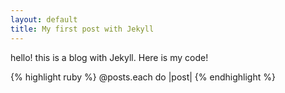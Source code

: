 ```yaml
---
layout: default
title: My first post with Jekyll
---
```


hello! this is a blog with Jekyll. Here is my code!

{% highlight ruby %}
@posts.each do |post|
{% endhighlight %}
